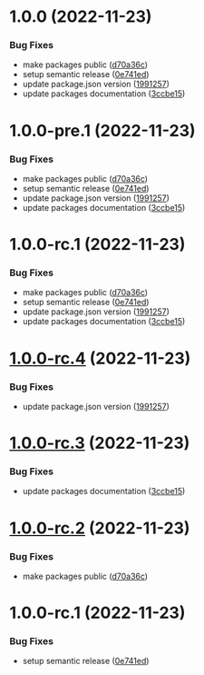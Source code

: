 # 1.0.0 (2022-11-23)


### Bug Fixes

* make packages public ([d70a36c](https://github.com/syneki/notion-cms/commit/d70a36ca00b78046c924bfc6e75029e1f2b21150))
* setup semantic release ([0e741ed](https://github.com/syneki/notion-cms/commit/0e741edac5dc01c9361882d407c986db0b1821fa))
* update package.json version ([1991257](https://github.com/syneki/notion-cms/commit/1991257edf2b84388b931ebc03e62febc29d068f))
* update packages documentation ([3ccbe15](https://github.com/syneki/notion-cms/commit/3ccbe156112a32094638616a8955e33315bf19d9))

# 1.0.0-pre.1 (2022-11-23)


### Bug Fixes

* make packages public ([d70a36c](https://github.com/syneki/notion-cms/commit/d70a36ca00b78046c924bfc6e75029e1f2b21150))
* setup semantic release ([0e741ed](https://github.com/syneki/notion-cms/commit/0e741edac5dc01c9361882d407c986db0b1821fa))
* update package.json version ([1991257](https://github.com/syneki/notion-cms/commit/1991257edf2b84388b931ebc03e62febc29d068f))
* update packages documentation ([3ccbe15](https://github.com/syneki/notion-cms/commit/3ccbe156112a32094638616a8955e33315bf19d9))

# 1.0.0-rc.1 (2022-11-23)


### Bug Fixes

* make packages public ([d70a36c](https://github.com/syneki/notion-cms/commit/d70a36ca00b78046c924bfc6e75029e1f2b21150))
* setup semantic release ([0e741ed](https://github.com/syneki/notion-cms/commit/0e741edac5dc01c9361882d407c986db0b1821fa))
* update package.json version ([1991257](https://github.com/syneki/notion-cms/commit/1991257edf2b84388b931ebc03e62febc29d068f))
* update packages documentation ([3ccbe15](https://github.com/syneki/notion-cms/commit/3ccbe156112a32094638616a8955e33315bf19d9))

# [1.0.0-rc.4](https://github.com/syneki/notion-cms/compare/notion-renderer-v1.0.0-rc.3...notion-renderer-v1.0.0-rc.4) (2022-11-23)


### Bug Fixes

* update package.json version ([1991257](https://github.com/syneki/notion-cms/commit/1991257edf2b84388b931ebc03e62febc29d068f))

# [1.0.0-rc.3](https://github.com/syneki/notion-cms/compare/notion-renderer-v1.0.0-rc.2...notion-renderer-v1.0.0-rc.3) (2022-11-23)


### Bug Fixes

* update packages documentation ([3ccbe15](https://github.com/syneki/notion-cms/commit/3ccbe156112a32094638616a8955e33315bf19d9))

# [1.0.0-rc.2](https://github.com/syneki/notion-cms/compare/notion-renderer-v1.0.0-rc.1...notion-renderer-v1.0.0-rc.2) (2022-11-23)


### Bug Fixes

* make packages public ([d70a36c](https://github.com/syneki/notion-cms/commit/d70a36ca00b78046c924bfc6e75029e1f2b21150))

# 1.0.0-rc.1 (2022-11-23)


### Bug Fixes

* setup semantic release ([0e741ed](https://github.com/syneki/notion-cms/commit/0e741edac5dc01c9361882d407c986db0b1821fa))

